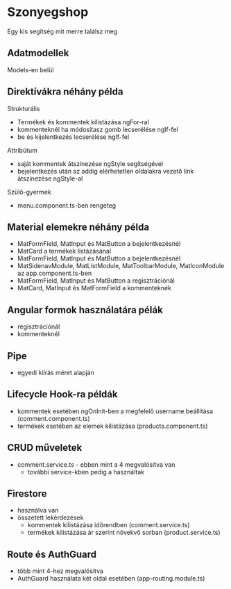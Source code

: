 # Szonyegshop

Egy kis segítség mit merre találsz meg

## Adatmodellek
Models-en belül

## Direktívákra néhány példa
Strukturális
- Termékek és kommentek kilistázása ngFor-ral
- kommenteknél ha módosítasz gomb lecserélése ngIf-fel
- be és kijelentkezés lecserélése ngIf-fel

Attribútum
- saját kommentek átszínezése ngStyle segítségével
- bejelentkezés után az addig elérhetetlen oldalakra vezető link átszínezése ngStyle-al

Szülő-gyermek
- menu.component.ts-ben rengeteg

## Material elemekre néhány példa
- MatFormField, MatInput és MatButton a bejelentkezésnél
- MatCard a termékek listázásánal
- MatFormField, MatInput és MatButton a bejelentkezésnél
- MatSidenavModule, MatListModule, MatToolbarModule, MatIconModule az app.component.ts-ben
- MatFormField, MatInput és MatButton a regisztrációnál
- MatCard, MatInput és MatFormField a kommenteknék

## Angular formok használatára pélák
- regisztrációnál
- kommenteknél

## Pipe
- egyedi kiírás méret alapján

## Lifecycle Hook-ra példák
- kommentek esetében ngOnInit-ben a megfelelő username beállítása (comment.component.ts)
- termékek esetében az elemek kilistázása (products.component.ts)

## CRUD műveletek
- comment.service.ts - ebben mint a 4 megvalósítva van
    - további service-kben pedig a használtak

## Firestore
- használva van
- összetett lekérdezések
    - kommentek kilistázása időrendben (comment.service.ts)
    - termékek kilistázása ár szerint növekvő sorban (product.service.ts)

## Route és AuthGuard
- több mint 4-hez megvalósítva
- AuthGuard használata két oldal esetében (app-routing.module.ts)